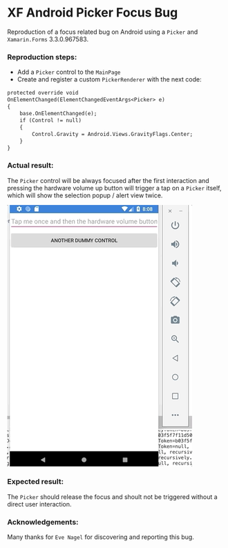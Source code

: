 # XF Android Picker Focus Bug
Reproduction of a focus related bug on Android using a `Picker` and `Xamarin.Forms` 3.3.0.967583.

### Reproduction steps:
- Add a `Picker` control to the `MainPage`
- Create and register a custom `PickerRenderer` with the next code:
```
protected override void OnElementChanged(ElementChangedEventArgs<Picker> e)
{
    base.OnElementChanged(e);
    if (Control != null)
    {
        Control.Gravity = Android.Views.GravityFlags.Center;
    }
}
```

### Actual result:
The `Picker` control will be always focused after the first interaction and pressing the hardware volume up button will trigger a tap on a `Picker` itself, which will show the selection popup / alert view twice.

![Demo](https://github.com/yuv4ik/XFAndroidPickerFocusBug/raw/master/Screenshots/xf_android_picker_bug.gif)

### Expected result:
The `Picker` should release the focus and shoult not be triggered without a direct user interaction.

### Acknowledgements:
Many thanks for `Eve Nagel` for discovering and reporting this bug.
